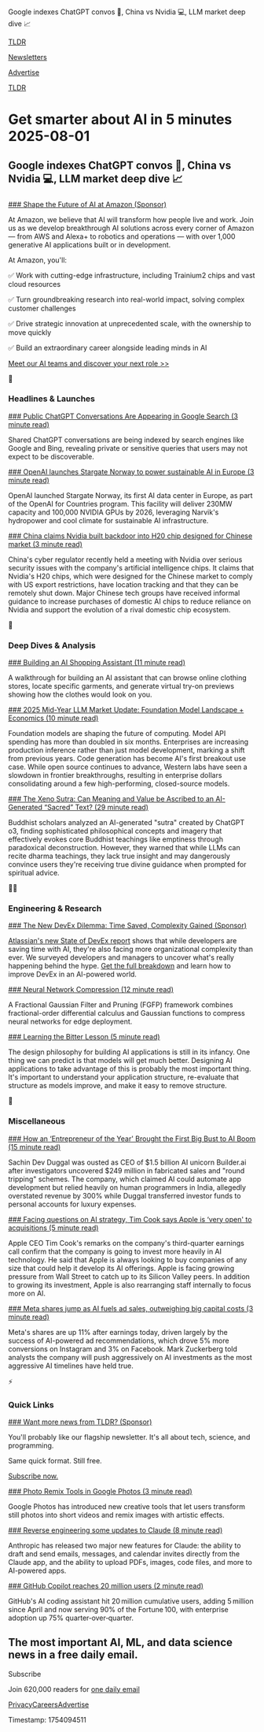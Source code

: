 Google indexes ChatGPT convos 💬, China vs Nvidia 💻, LLM market deep dive 📈

[TLDR](/)

[Newsletters](/newsletters)

[Advertise](https://advertise.tldr.tech/)

[TLDR](/)

# Get smarter about AI in 5 minutes 2025-08-01

## Google indexes ChatGPT convos 💬, China vs Nvidia 💻, LLM market deep dive 📈

### 

[### Shape the Future of AI at Amazon (Sponsor)](https://www.amazon.jobs/content/en/artificial-intelligence-ai?cmpid=EC_OTAA200064C)

At Amazon, we believe that AI will transform how people live and work. Join us as we develop breakthrough AI solutions across every corner of Amazon — from AWS and Alexa+ to robotics and operations — with over 1,000 generative AI applications built or in development.

At Amazon, you'll:

✅ Work with cutting-edge infrastructure, including Trainium2 chips and vast cloud resources

✅ Turn groundbreaking research into real-world impact, solving complex customer challenges

✅ Drive strategic innovation at unprecedented scale, with the ownership to move quickly

✅ Build an extraordinary career alongside leading minds in AI

[Meet our AI teams and discover your next role >>](https://www.amazon.jobs/content/en/artificial-intelligence-ai?cmpid=EC_OTAA200064C)

🚀

### Headlines & Launches

[### Public ChatGPT Conversations Are Appearing in Google Search (3 minute read)](https://techcrunch.com/2025/07/31/your-public-chatgpt-queries-are-getting-indexed-by-google-and-other-search-engines/?utm_source=tldrai)

Shared ChatGPT conversations are being indexed by search engines like Google and Bing, revealing private or sensitive queries that users may not expect to be discoverable.

[### OpenAI launches Stargate Norway to power sustainable AI in Europe (3 minute read)](https://www.wsj.com/tech/ai/openai-strikes-partnership-to-bring-stargate-to-europe-169a38b3?st=8sbd81&reflink=desktopwebshare_permalink&utm_source=tldrai)

OpenAI launched Stargate Norway, its first AI data center in Europe, as part of the OpenAI for Countries program. This facility will deliver 230MW capacity and 100,000 NVIDIA GPUs by 2026, leveraging Narvik's hydropower and cool climate for sustainable AI infrastructure.

[### China claims Nvidia built backdoor into H20 chip designed for Chinese market (3 minute read)](https://arstechnica.com/gadgets/2025/07/china-claims-nvidia-built-backdoor-into-h20-chip-designed-for-chinese-market/?utm_source=tldrai)

China's cyber regulator recently held a meeting with Nvidia over serious security issues with the company's artificial intelligence chips. It claims that Nvidia's H20 chips, which were designed for the Chinese market to comply with US export restrictions, have location tracking and that they can be remotely shut down. Major Chinese tech groups have received informal guidance to increase purchases of domestic AI chips to reduce reliance on Nvidia and support the evolution of a rival domestic chip ecosystem.

🧠

### Deep Dives & Analysis

[### Building an AI Shopping Assistant (11 minute read)](https://huggingface.co/blog/gradio-vton-mcp?utm_source=tldrai)

A walkthrough for building an AI assistant that can browse online clothing stores, locate specific garments, and generate virtual try-on previews showing how the clothes would look on you.

[### 2025 Mid-Year LLM Market Update: Foundation Model Landscape + Economics (10 minute read)](https://menlovc.com/perspective/2025-mid-year-llm-market-update/?utm_source=tldrai)

Foundation models are shaping the future of computing. Model API spending has more than doubled in six months. Enterprises are increasing production inference rather than just model development, marking a shift from previous years. Code generation has become AI's first breakout use case. While open source continues to advance, Western labs have seen a slowdown in frontier breakthroughs, resulting in enterprise dollars consolidating around a few high-performing, closed-source models.

[### The Xeno Sutra: Can Meaning and Value be Ascribed to an AI-Generated “Sacred” Text? (29 minute read)](https://arxiv.org/pdf/2507.20525?utm_source=tldrai)

Buddhist scholars analyzed an AI-generated "sutra" created by ChatGPT o3, finding sophisticated philosophical concepts and imagery that effectively evokes core Buddhist teachings like emptiness through paradoxical deconstruction. However, they warned that while LLMs can recite dharma teachings, they lack true insight and may dangerously convince users they're receiving true divine guidance when prompted for spiritual advice.

👨‍💻

### Engineering & Research

[### The New DevEx Dilemma: Time Saved, Complexity Gained (Sponsor)](https://www.atlassian.com/teams/software-development/state-of-developer-experience-2025?utm_source=tldrnewsletter&amp;utm_medium=ad&amp;utm_campaign=stateofdevex)

[Atlassian's new State of DevEx report](https://www.atlassian.com/teams/software-development/state-of-developer-experience-2025?utm_source=tldrnewsletter&utm_medium=ad&utm_campaign=stateofdevex) shows that while developers are saving time with AI, they're also facing more organizational complexity than ever. We surveyed developers and managers to uncover what's really happening behind the hype. [Get the full breakdown](https://www.atlassian.com/teams/software-development/state-of-developer-experience-2025?utm_source=tldrnewsletter&utm_medium=ad&utm_campaign=stateofdevex) and learn how to improve DevEx in an AI-powered world.

[### Neural Network Compression (12 minute read)](https://arxiv.org/abs/2507.22527?utm_source=tldrai)

A Fractional Gaussian Filter and Pruning (FGFP) framework combines fractional-order differential calculus and Gaussian functions to compress neural networks for edge deployment.

[### Learning the Bitter Lesson (5 minute read)](https://rlancemartin.github.io/2025/07/30/bitter_lesson/?utm_source=tldrai)

The design philosophy for building AI applications is still in its infancy. One thing we can predict is that models will get much better. Designing AI applications to take advantage of this is probably the most important thing. It's important to understand your application structure, re-evaluate that structure as models improve, and make it easy to remove structure.

🎁

### Miscellaneous

[### How an ‘Entrepreneur of the Year' Brought the First Big Bust to AI Boom (15 minute read)](https://www.bloomberg.com/news/features/2025-07-30/startup-builder-ai-goes-from-1-5-billion-unicorn-to-bankruptcy?accessToken=eyJhbGciOiJIUzI1NiIsInR5cCI6IkpXVCJ9.eyJzb3VyY2UiOiJTdWJzY3JpYmVyR2lmdGVkQXJ0aWNsZSIsImlhdCI6MTc1Mzk0NjI2NiwiZXhwIjoxNzU0NTUxMDY2LCJhcnRpY2xlSWQiOiJUMDhEUDRHUTFZVEgwMCIsImJjb25uZWN0SWQiOiIyQjRCM0Y3MDFGNEY0NEVGQjJFMDFBQjgwQkIxNTE5RSJ9.IEtwrq9vzkUO1MneycEQRYgSEtYaYTT-xejYkH61l7E&amp;leadSource=uverify%20wall&amp;utm_source=tldrai)

Sachin Dev Duggal was ousted as CEO of $1.5 billion AI unicorn Builder.ai after investigators uncovered $249 million in fabricated sales and "round tripping" schemes. The company, which claimed AI could automate app development but relied heavily on human programmers in India, allegedly overstated revenue by 300% while Duggal transferred investor funds to personal accounts for luxury expenses.

[### Facing questions on AI strategy, Tim Cook says Apple is ‘very open' to acquisitions (5 minute read)](https://www.cnbc.com/2025/07/31/tim-cook-apple-ai-acquisitions.html?utm_source=tldrai)

Apple CEO Tim Cook's remarks on the company's third-quarter earnings call confirm that the company is going to invest more heavily in AI technology. He said that Apple is always looking to buy companies of any size that could help it develop its AI offerings. Apple is facing growing pressure from Wall Street to catch up to its Silicon Valley peers. In addition to growing its investment, Apple is also rearranging staff internally to focus more on AI.

[### Meta shares jump as AI fuels ad sales, outweighing big capital costs (3 minute read)](https://www.reuters.com/business/media-telecom/meta-shares-jump-ai-fuels-ad-sales-outweighing-big-capital-costs-2025-07-30/?utm_source=tldrai)

Meta's shares are up 11% after earnings today, driven largely by the success of AI-powered ad recommendations, which drove 5% more conversions on Instagram and 3% on Facebook. Mark Zuckerberg told analysts the company will push aggressively on AI investments as the most aggressive AI timelines have held true.

⚡️

### Quick Links

[### Want more news from TLDR? (Sponsor)](https://tldr.tech/signup/?utm_source=tldrai&amp;utm_medium=newsletter&amp;utm_campaign=quicklinks08012025)

You'll probably like our flagship newsletter. It's all about tech, science, and programming.

Same quick format. Still free.

[Subscribe now.](https://tldr.tech/signup/?utm_source=tldrai&utm_medium=newsletter&utm_campaign=quicklinks08012025)

[### Photo Remix Tools in Google Photos (3 minute read)](https://blog.google/products/photos/photo-to-video-remix-create-tab/?utm_source=tldrai)

Google Photos has introduced new creative tools that let users transform still photos into short videos and remix images with artistic effects.

[### Reverse engineering some updates to Claude (8 minute read)](https://simonwillison.net/2025/Jul/31/updates-to-claude/?utm_source=tldrai)

Anthropic has released two major new features for Claude: the ability to draft and send emails, messages, and calendar invites directly from the Claude app, and the ability to upload PDFs, images, code files, and more to AI-powered apps.

[### GitHub Copilot reaches 20 million users (2 minute read)](https://techcrunch.com/2025/07/30/github-copilot-crosses-20-million-all-time-users/?utm_source=tldrai)

GitHub's AI coding assistant hit 20 million cumulative users, adding 5 million since April and now serving 90% of the Fortune 100, with enterprise adoption up 75% quarter‑over‑quarter.

## The most important AI, ML, and data science news in a free daily email.

Subscribe

Join 620,000 readers for [one daily email](/api/latest/ai)

[Privacy](/privacy)[Careers](https://jobs.ashbyhq.com/tldr.tech)[Advertise](/ai/advertise)

Timestamp: 1754094511